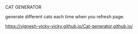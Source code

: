 CAT GENERATOR


generate different cats each time when you refresh page.

https://vignesh-vicky-vicky.github.io/Cat-generator.github.io/
